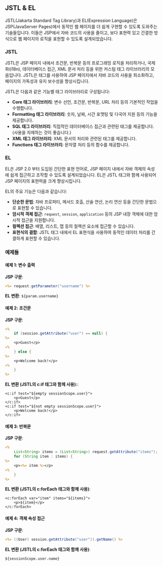 ## JSTL & EL

JSTL(Jakarta Standard Tag Library)과 EL(Expression Language)은 JSP(JavaServer Pages)에서 동적인 웹 페이지를 더 쉽게 구현할 수 있도록 도와주는 기술들입니다. 이들은 JSP에서 자바 코드의 사용을 줄이고, 보다 표현력 있고 간결한 방식으로 웹 페이지의 로직을 표현할 수 있도록 설계되었습니다.

### JSTL

JSTL은 JSP 페이지 내에서 조건문, 반복문 등의 프로그래밍 로직을 처리하거나, 국제화(i18n), 데이터베이스 접근, XML 문서 처리 등을 위한 커스텀 태그 라이브러리의 모음입니다. JSTL은 태그를 사용하여 JSP 페이지에서 자바 코드의 사용을 최소화하고, 페이지의 가독성과 유지 보수성을 향상시킵니다.

JSTL은 다음과 같은 기능별 태그 라이브러리로 구성됩니다:

- **Core 태그 라이브러리**: 변수 선언, 조건문, 반복문, URL 처리 등의 기본적인 작업을 수행합니다.
- **Formatting 태그 라이브러리**: 숫자, 날짜, 시간 포맷팅 및 다국어 지원 등의 기능을 제공합니다.
- **SQL 태그 라이브러리**: 직접적인 데이터베이스 접근과 관련된 태그를 제공합니다. (사용을 자제하는 것이 좋습니다.)
- **XML 태그 라이브러리**: XML 문서의 처리와 관련된 태그를 제공합니다.
- **Functions 태그 라이브러리**: 문자열 처리 등의 함수를 제공합니다.

### EL

EL은 JSP 2.0 부터 도입된 간단한 표현 언어로, JSP 페이지 내에서 자바 객체의 속성에 쉽게 접근하고 조작할 수 있도록 설계되었습니다. EL은 JSTL 태그와 함께 사용되어 JSP 페이지의 표현력을 크게 향상시킵니다.

EL의 주요 기능은 다음과 같습니다:

- **단순한 문법**: 자바 프로퍼티, 메서드 호출, 산술 연산, 논리 연산 등을 간단한 문법으로 표현할 수 있습니다.
- **암시적 객체 접근**: `request`, `session`, `application` 등의 JSP 내장 객체에 대한 암시적 접근을 지원합니다.
- **컬렉션 접근**: 배열, 리스트, 맵 등의 컬렉션 요소에 접근할 수 있습니다.
- **표현식의 결합**: JSTL 태그 내에서 EL 표현식을 사용하여 동적인 데이터 처리를 간결하게 표현할 수 있습니다.

### 예제들

#### 예제 1: 변수 출력
**JSP 구문**:
```jsp
<%= request.getParameter("username") %>
```
**EL 변환**:
`${param.username}`

#### 예제 2: 조건문
**JSP 구문**:
```jsp
<%
    if (session.getAttribute("user") == null) {
%>
    <p>Guest</p>
<%
    } else {
%>
    <p>Welcome back!</p>
<%
    }
%>
```
**EL 변환 (JSTL의 c:if 태그와 함께 사용):**:
```
<c:if test="${empty sessionScope.user}">
    <p>Guest</p>
</c:if>
<c:if test="${not empty sessionScope.user}">
    <p>Welcome back!</p>
</c:if>
```

#### 예제 3: 반복문
**JSP 구문**:
```jsp
<%
    List<String> items = (List<String>) request.getAttribute("items");
    for (String item : items) {
%>
    <p><%= item %></p>
<%
    }
%>
```
**EL 변환 (JSTL의 c:forEach 태그와 함께 사용)**:
```
<c:forEach var="item" items="${items}">
    <p>${item}</p>
</c:forEach>
```

#### 예제 4: 객체 속성 접근

**JSP 구문**:
```jsp
<%= ((User) session.getAttribute("user")).getName() %>
```
**EL 변환 (JSTL의 c:forEach 태그와 함께 사용)**:
```
${sessionScope.user.name}
```
